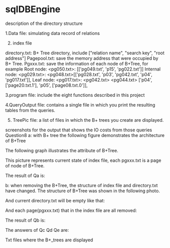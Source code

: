 # sqlDBEngine

description of the directory structure 

1.Data file: simulating data record of relations

2. index file

directory.txt: B+ Tree directory, include ["relation name", "search key",   "root address"]
Pagepool.txt: save the memory address that were occupied by B+ Tree.
Pgxxx.txt: save the information of each node of B+Tree, for example 
Root node:  <pg050.txt><Node>: <Nil>[['pg049.txt', 'p15', 'pg022.txt']]
Internal node:  <pg029.txt><Node>:  <pg048.txt>[['pg028.txt', 'p03', 'pg042.txt', 'p04', 'pg017.txt']], 
Leaf node:  <pg017.txt><Leaf>:  <pg042.txt> <pg044.txt> ['p04', ['page20.txt.1'], 'p05', ['page08.txt.0']], 

3.program file: include the eight functions described in this project

4.QueryOutput file: contains a single file in which you print the resulting tables from the queries.

5. TreePic file: a list of files in which the B+ trees you create are displayed. 




screenshots for the output that shows the IO costs from those queries 
Question8
a: with B+ tree 
the following figure demonstrates the architecture of B+Tree

The following graph illustrates the attribute of B+Tree.


This picture represents current state of index file, each pgxxx.txt is a page of node of B+Tree.

The result of Qa is:


b: 
when removing the B+Tree, the structure of index file and directory.txt have changed. 
The structure of B+Tree was shown in the following photo.

And current directory.txt will be empty like that:

And each page(pgxxx.txt) that in the index file are all removed:

The result of Qb is: 

The answers of Qc Qd Qe are:







Txt files where the B+_trees are displayed 




